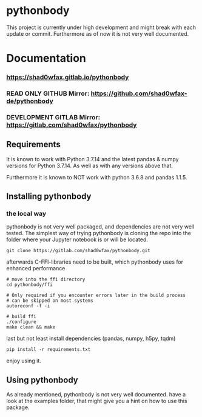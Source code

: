 # pythonbody
This project is currently under high development and might break with each update or commit. Furthermore as of now it is not very well documented.
# Documentation
### https://shad0wfax.gitlab.io/pythonbody

### READ ONLY GITHUB Mirror: https://github.com/shad0wfax-de/pythonbody
### DEVELOPMENT GITLAB Mirror: https://gitlab.com/shad0wfax/pythonbody

## Requirements
It is known to work with Python 3.7.14 and the latest pandas & numpy versions for Python 3.7.14. As well as with any versions above that.

Furthermore it is known to NOT work with python 3.6.8 and pandas 1.1.5.

## Installing pythonbody

### the local way

pythonbody is not very well packaged, and dependencies are not very well tested. The simplest way of trying pythonbody is cloning the repo into the folder where your Jupyter notebook is or will be located.

    git clone https://gitlab.com/shad0wfax/pythonbody.git

afterwards C-FFI-libraries need to be built, which pythonbody uses for enhanced performance

    # move into the ffi directory
    cd pythonbody/ffi

    # Only required if you encounter errors later in the build process
    # can be skipped on most systems
    autoreconf -f -i

    # build ffi
    ./configure
    make clean && make

last but not least install dependencies (pandas, numpy, h5py, tqdm)

    pip install -r requirements.txt

enjoy using it.

## Using pythonbody

As already mentioned, pythonbody is not very well documented. have a look at the examples folder, that might give you a hint on how to use this package.
